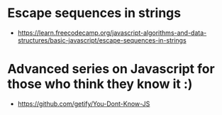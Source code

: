 # Escape sequences in strings
* https://learn.freecodecamp.org/javascript-algorithms-and-data-structures/basic-javascript/escape-sequences-in-strings




# Advanced series on Javascript for those who think they know it :)
* https://github.com/getify/You-Dont-Know-JS
